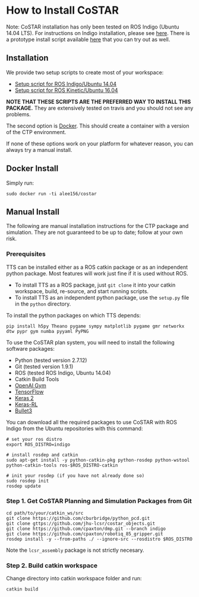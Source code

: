 # How to Install CoSTAR

Note: CoSTAR installation has only been tested on ROS Indigo (Ubuntu 14.04 LTS). For instructions on Indigo installation, please see [here](http://wiki.ros.org/indigo/Installation/Ubuntu). There is a prototype install script available [here](install_indigo.sh) that you can try out as well.


## Installation

We provide two setup scripts to create most of your workspace:
  - [Setup script for ROS Indigo/Ubuntu 14.04](../setup/setup_indigo.sh)
  - [Setup script for ROS Kinetic/Ubuntu 16.04](../setup/setup_kinetic.sh)

**NOTE THAT THESE SCRIPTS ARE THE PREFERRED WAY TO INSTALL THIS PACKAGE.** They are extensively tested on travis and you should not see any problems.

The second option is [Docker](https://hub.docker.com/r/alee156/costar/). This should create a container with a version of the CTP environment.

If none of these options work on your platform for whatever reason, you can always try a manual install.

## Docker Install

Simply run:
```
sudo docker run -ti alee156/costar 
```

## Manual Install

The following are manual installation instructions for the CTP package and simulation. They are not guaranteed to be up to date; follow at your own risk.

### Prerequisites

TTS can be installed either as a ROS catkin package or as an independent python package. Most features will work just fine if it is used without ROS.

  - To install TTS as a ROS package, just `git clone` it into your catkin workspace, build, re-source, and start running scripts.
  - To install TTS as an independent python package, use the `setup.py` file in the `python` directory.

To install the python packages on which TTS depends:
```
pip install h5py Theano pygame sympy matplotlib pygame gmr networkx dtw pypr gym numba pyyaml PyPNG
```

To use the CoSTAR plan system, you will need to install the following software packages:

  - Python (tested version 2.7.12)
  - Git (tested version 1.9.1)
  - ROS (tested ROS Indigo, Ubuntu 14.04)
  - Catkin Build Tools
  - [OpenAI Gym](https://github.com/openai/gym)
  - [TensorFlow](https://www.tensorflow.org/)
  - [Keras 2](https://github.com/fchollet/keras)
  - [Keras-RL](https://github.com/matthiasplappert/keras-rl/)
  - [Bullet3](https://github.com/bulletphysics/bullet3.git)


You can download all the required packages to use CoSTAR with ROS Indigo from the Ubuntu repositories with this command:

```
# set your ros distro 
export ROS_DISTRO=indigo

# install rosdep and catkin
sudo apt-get install -y python-catkin-pkg python-rosdep python-wstool python-catkin-tools ros-$ROS_DISTRO-catkin

# init your rosdep (if you have not already done so)
sudo rosdep init
rosdep update
```

### Step 1. Get CoSTAR Planning and Simulation Packages from Git

```
cd path/to/your/catkin_ws/src
git clone https://github.com/cburbridge/python_pcd.git
git clone gttps://github.com/jhu-lcsr/costar_objects.git
git clone https://github.com/cpaxton/dmp.git --branch indigo
git clone https://github.com/cpaxton/robotiq_85_gripper.git
rosdep install -y --from-paths ./ --ignore-src --rosdistro $ROS_DISTRO
```

Note the `lcsr_assembly` package is not strictly necesary.

### Step 2. Build catkin workspace

Change directory into catkin workspace folder and run:

```
catkin build
```

